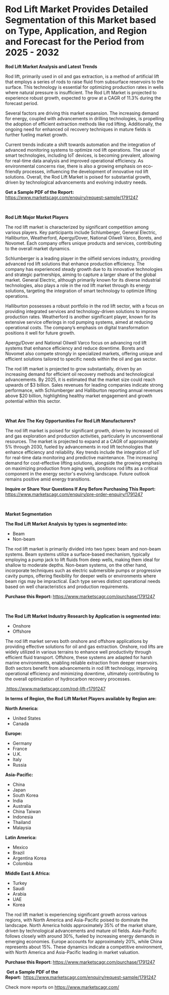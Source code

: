 <p><h1>Rod Lift Market Provides Detailed Segmentation of this Market based on Type, Application, and Region and Forecast for the Period from 2025 - 2032</h1></p><p><strong>Rod Lift Market Analysis and Latest Trends</strong></p>
<p><p>Rod lift, primarily used in oil and gas extraction, is a method of artificial lift that employs a series of rods to raise fluid from subsurface reservoirs to the surface. This technology is essential for optimizing production rates in wells where natural pressure is insufficient. The Rod Lift Market is projected to experience robust growth, expected to grow at a CAGR of 11.3% during the forecast period. </p><p>Several factors are driving this market expansion. The increasing demand for energy, coupled with advancements in drilling technologies, is propelling the adoption of efficient extraction methods like rod lifting. Additionally, the ongoing need for enhanced oil recovery techniques in mature fields is further fueling market growth. </p><p>Current trends indicate a shift towards automation and the integration of advanced monitoring systems to optimize rod lift operations. The use of smart technologies, including IoT devices, is becoming prevalent, allowing for real-time data analysis and improved operational efficiency. As environmental concerns rise, there is also a growing emphasis on eco-friendly processes, influencing the development of innovative rod lift solutions. Overall, the Rod Lift Market is poised for substantial growth, driven by technological advancements and evolving industry needs.</p></p>
<p><strong>Get a Sample PDF of the Report:&nbsp;</strong> <a href="https://www.marketscagr.com/enquiry/request-sample/1791247?utm_campaign=3292&utm_medium=2&utm_source=Github&utm_content=ia&utm_term=09042025&utm_id=rod-lift">https://www.marketscagr.com/enquiry/request-sample/1791247</a></p>
<p>&nbsp;</p>
<p><strong>Rod Lift Major Market Players</strong></p>
<p><p>The rod lift market is characterized by significant competition among various players. Key participants include Schlumberger, General Electric, Halliburton, Weatherford, Apergy/Dover, National Oilwell Varco, Borets, and Novomet. Each company offers unique products and services, contributing to the overall market dynamics.</p><p>Schlumberger is a leading player in the oilfield services industry, providing advanced rod lift solutions that enhance production efficiency. The company has experienced steady growth due to its innovative technologies and strategic partnerships, aiming to capture a larger share of the global market. General Electric, although primarily known for its diverse industrial technologies, also plays a role in the rod lift market through its energy solutions, targeting the integration of smart technology to optimize lifting operations.</p><p>Halliburton possesses a robust portfolio in the rod lift sector, with a focus on providing integrated services and technology-driven solutions to improve production rates. Weatherford is another significant player, known for its extensive service offerings in rod pumping systems, aimed at reducing operational costs. The company’s emphasis on digital transformation positions it well for future growth.</p><p>Apergy/Dover and National Oilwell Varco focus on advancing rod lift systems that enhance efficiency and reduce downtime. Borets and Novomet also compete strongly in specialized markets, offering unique and efficient solutions tailored to specific needs within the oil and gas sector.</p><p>The rod lift market is projected to grow substantially, driven by an increasing demand for efficient oil recovery methods and technological advancements. By 2025, it is estimated that the market size could reach upwards of $3 billion. Sales revenues for leading companies indicate strong performance, with Schlumberger and Halliburton reporting annual revenues above $20 billion, highlighting healthy market engagement and growth potential within this sector.</p></p>
<p>&nbsp;</p>
<p><strong>What Are The Key Opportunities For Rod Lift Manufacturers?</strong></p>
<p><p>The rod lift market is poised for significant growth, driven by increased oil and gas exploration and production activities, particularly in unconventional resources. The market is projected to expand at a CAGR of approximately 5% through 2030, fueled by advancements in rod lift technologies that enhance efficiency and reliability. Key trends include the integration of IoT for real-time data monitoring and predictive maintenance. The increasing demand for cost-effective lifting solutions, alongside the growing emphasis on maximizing production from aging wells, positions rod lifts as a critical component in the energy sector's evolving landscape. Future outlook remains positive amid energy transitions.</p></p>
<p><strong>Inquire or Share Your Questions If Any Before Purchasing This Report:</strong> <a href="https://www.marketscagr.com/enquiry/pre-order-enquiry/1791247?utm_campaign=3292&utm_medium=2&utm_source=Github&utm_content=ia&utm_term=09042025&utm_id=rod-lift">https://www.marketscagr.com/enquiry/pre-order-enquiry/1791247</a></p>
<p>&nbsp;</p>
<p><strong>Market Segmentation</strong></p>
<p><strong>The Rod Lift Market Analysis by types is segmented into:</strong></p>
<p><ul><li>Beam</li><li>Non-beam</li></ul></p>
<p><p>The rod lift market is primarily divided into two types: beam and non-beam systems. Beam systems utilize a surface-based mechanism, typically employing a pump jack to lift fluids from deep wells, making them ideal for shallow to moderate depths. Non-beam systems, on the other hand, incorporate techniques such as electric submersible pumps or progressive cavity pumps, offering flexibility for deeper wells or environments where beam rigs may be impractical. Each type serves distinct operational needs based on well characteristics and production requirements.</p></p>
<p><strong>Purchase this Report:&nbsp;</strong><a href="https://www.marketscagr.com/purchase/1791247?utm_campaign=3292&utm_medium=2&utm_source=Github&utm_content=ia&utm_term=09042025&utm_id=rod-lift">https://www.marketscagr.com/purchase/1791247</a></p>
<p>&nbsp;</p>
<p><strong>The Rod Lift Market Industry Research by Application is segmented into:</strong></p>
<p><ul><li>Onshore</li><li>Offshore</li></ul></p>
<p><p>The rod lift market serves both onshore and offshore applications by providing effective solutions for oil and gas extraction. Onshore, rod lifts are widely utilized in various terrains to enhance well productivity through efficient fluid transport. Offshore, these systems are adapted for harsh marine environments, enabling reliable extraction from deeper reservoirs. Both sectors benefit from advancements in rod lift technology, improving operational efficiency and minimizing downtime, ultimately contributing to the overall optimization of hydrocarbon recovery processes.</p></p>
<p><a href="https://www.marketscagr.com/rod-lift-r1791247?utm_campaign=3292&utm_medium=2&utm_source=Github&utm_content=ia&utm_term=09042025&utm_id=rod-lift">&nbsp;https://www.marketscagr.com/rod-lift-r1791247</a></p>
<p><strong>In terms of Region, the Rod Lift Market Players available by Region are:</strong></p>
<p>
    <p> <strong> North America: </strong>
        <ul>
            <li>United States</li>
            <li>Canada</li>
        </ul>
        </p> 
    <p> <strong> Europe: </strong>
        <ul>
            <li>Germany</li>
            <li>France</li>
            <li>U.K.</li>
            <li>Italy</li>
            <li>Russia</li>
        </ul>
        </p> 
    <p> <strong> Asia-Pacific: </strong>
        <ul>
            <li>China</li>
            <li>Japan</li>
            <li>South Korea</li>
            <li>India</li>
            <li>Australia</li>
            <li>China Taiwan</li>
            <li>Indonesia</li>
            <li>Thailand</li>
            <li>Malaysia</li>
        </ul>
        </p> 
    <p> <strong> Latin America: </strong>
        <ul>
            <li>Mexico</li>
            <li>Brazil</li>
            <li>Argentina Korea</li>
            <li>Colombia</li>
        </ul>
        </p> 
    <p> <strong> Middle East & Africa: </strong>
        <ul>
            <li>Turkey</li>
            <li>Saudi</li>
            <li>Arabia</li>
            <li>UAE</li>
            <li>Korea</li>
        </ul>
    </p>
    </p>
<p><p>The rod lift market is experiencing significant growth across various regions, with North America and Asia-Pacific poised to dominate the landscape. North America holds approximately 35% of the market share, driven by technological advancements and mature oil fields. Asia-Pacific follows closely with around 30%, fueled by increasing energy demands in emerging economies. Europe accounts for approximately 20%, while China represents about 15%. These dynamics indicate a competitive environment, with North America and Asia-Pacific leading in market valuation.</p></p>
<p><strong>Purchase this Report: </strong><a href="https://www.marketscagr.com/purchase/1791247?utm_campaign=3292&utm_medium=2&utm_source=Github&utm_content=ia&utm_term=09042025&utm_id=rod-lift">https://www.marketscagr.com/purchase/1791247</a></p>
<p>&nbsp;<strong>Get a Sample PDF of the Report:&nbsp;&nbsp;</strong><a href="https://www.marketscagr.com/enquiry/request-sample/1791247?utm_campaign=3292&utm_medium=2&utm_source=Github&utm_content=ia&utm_term=09042025&utm_id=rod-lift">https://www.marketscagr.com/enquiry/request-sample/1791247</a></p>
<p><strong></strong></p>
<p>Check more reports on <a href="https://www.marketscagr.com/?utm_campaign=3292&utm_medium=2&utm_source=Github&utm_content=ia&utm_term=09042025&utm_id=rod-lift">https://www.marketscagr.com/</a></p>